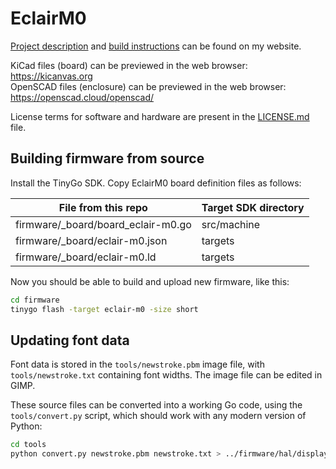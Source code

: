 # EclairM0

[Project description](https://mateusznowak.dev/eclair) and [build instructions](https://mateusznowak.dev/eclair/build) can be found on my website.

KiCad files (board) can be previewed in the web browser: https://kicanvas.org<br/>OpenSCAD files (enclosure) can be previewed in the web browser: https://openscad.cloud/openscad/

License terms for software and hardware are present in the [LICENSE.md](./LICENSE.md) file.

## Building firmware from source

Install the TinyGo SDK. Copy EclairM0 board definition files as follows:

| File from this repo                | Target SDK directory |
|------------------------------------|----------------------|
| firmware/_board/board_eclair-m0.go | src/machine          |
| firmware/_board/eclair-m0.json     | targets              |
| firmware/_board/eclair-m0.ld       | targets              |

Now you should be able to build and upload new firmware, like this:

```bash
cd firmware
tinygo flash -target eclair-m0 -size short
```

## Updating font data

Font data is stored in the `tools/newstroke.pbm` image file, with `tools/newstroke.txt` containing font widths. The image file can be edited in GIMP.

These source files can be converted into a working Go code, using the `tools/convert.py` script, which should work with any modern version of Python:

```bash
cd tools
python convert.py newstroke.pbm newstroke.txt > ../firmware/hal/display/font.go
```

